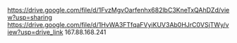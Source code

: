 https://drive.google.com/file/d/1FvzMgvOarfenhx682lbC3KneTxQAhDZd/view?usp=sharing
https://drive.google.com/file/d/1HvWA3FTfqaFVyiKUV3Ab0HJrC0VSjTWy/view?usp=drive_link
167.88.168.241
